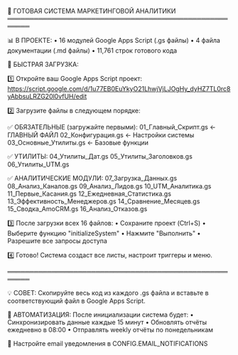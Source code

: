 🚀 ГОТОВАЯ СИСТЕМА МАРКЕТИНГОВОЙ АНАЛИТИКИ
═══════════════════════════════════════════════════════

📊 В ПРОЕКТЕ:
• 16 модулей Google Apps Script (.gs файлы)
• 4 файла документации (.md файлы)
• 11,761 строк готового кода

🎯 БЫСТРАЯ ЗАГРУЗКА:

1️⃣ Откройте ваш Google Apps Script проект:
   https://script.google.com/d/1u77EB0EuYkyO21LhwjVjLJOgHy_dyHZ7TL0rc8yAbbsuLRZG20l0vfUH/edit

2️⃣ Загрузите файлы в следующем порядке:

   ✅ ОБЯЗАТЕЛЬНЫЕ (загружайте первыми):
   01_Главный_Скрипт.gs        ← ГЛАВНЫЙ ФАЙЛ
   02_Конфигурация.gs          ← Настройки системы
   03_Основные_Утилиты.gs      ← Базовые функции
   
   ✅ УТИЛИТЫ:
   04_Утилиты_Дат.gs
   05_Утилиты_Заголовков.gs
   06_Утилиты_UTM.gs
   
   ✅ АНАЛИТИЧЕСКИЕ МОДУЛИ:
   07_Загрузка_Данных.gs
   08_Анализ_Каналов.gs
   09_Анализ_Лидов.gs
   10_UTM_Аналитика.gs
   11_Первые_Касания.gs
   12_Ежедневная_Статистика.gs
   13_Эффективность_Менеджеров.gs
   14_Сравнение_Месяцев.gs
   15_Сводка_AmoCRM.gs
   16_Анализ_Отказов.gs

3️⃣ После загрузки всех 16 файлов:
   • Сохраните проект (Ctrl+S)
   • Выберите функцию "initializeSystem"
   • Нажмите "Выполнить"
   • Разрешите все запросы доступа

4️⃣ Готово! 
   Система создаст все листы, настроит триггеры и меню.

═══════════════════════════════════════════════════════

💡 СОВЕТ: Скопируйте весь код из каждого .gs файла и вставьте 
   в соответствующий файл в Google Apps Script.

🔄 АВТОМАТИЗАЦИЯ: После инициализации система будет:
   • Синхронизировать данные каждые 15 минут
   • Обновлять отчёты ежедневно в 08:00
   • Отправлять weekly отчёты по понедельникам

📧 Настройте email уведомления в CONFIG.EMAIL_NOTIFICATIONS
